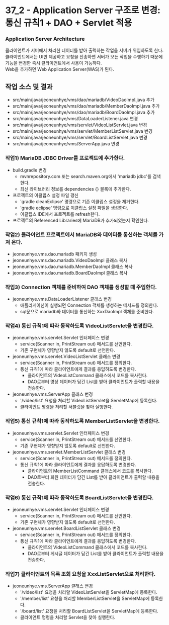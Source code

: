 # 37_2 - Application Server 구조로 변경: 통신 규칙1 + DAO + Servlet 적용

### Application Server Architecture

클라이언트가 서버에서 처리한 데이터를 받아 출력하는 작업을 서버가 위임하도록 한다.  
클라이언트에서는 UI만 제공하고 요청을 전송하면 서버가 모든 작업을 수행하기 때문에  
기능을 변경한 즉시 클라이언트에서 사용이 가능하다.  
Web을 추가하면 Web Application Server(WAS)가 된다.


## 작업 소스 및 결과

- src/main/java/jeoneunhye/vms/dao/mariadb/VideoDaoImpl.java 추가
- src/main/java/jeoneunhye/vms/dao/mariadb/MemberDaoImpl.java 추가
- src/main/java/jeoneunhye/vms/dao/mariadb/BoardDaoImpl.java 추가
- src/main/java/jeoneunhye/vms/DataLoaderListener.java 변경
- src/main/java/jeoneunhye/vms/servlet/VideoListServlet.java 변경
- src/main/java/jeoneunhye/vms/servlet/MemberListServlet.java 변경
- src/main/java/jeoneunhye/vms/servlet/BoardListServlet.java 변경
- src/main/java/jeoneunhye/vms/ServerApp.java 변경

### 작업1) MariaDB JDBC Driver를 프로젝트에 추가한다.

- build.gradle 변경
    - mvnrepository.com 또는 search.maven.org에서 'mariadb jdbc'를 검색한다.
    - 최신 라이브러리 정보를 dependencies {} 블록에 추가한다.
- 프로젝트의 이클립스 설정 파일 갱신
    - 'gradle cleanEclipse' 명령으로 기존 이클립스 설정을 제거한다.
    - 'gradle eclipse' 명령으로 이클립스 설정 파일을 생성한다.
    - 이클립스 IDE에서 프로젝트를 refresh한다.
- 프로젝트의 Referenced Libraries에 MariaDB가 추가되었는지 확인한다.

### 작업2) 클라이언트 프로젝트에서 MariaDB와 데이터를 통신하는 객체를 가져 온다.

- jeoneunhye.vms.dao.mariadb 패키지 생성
- jeoneunhye.vms.dao.mariadb.VideoDaoImpl 클래스 복사
- jeoneunhye.vms.dao.mariadb.MemberDaoImpl 클래스 복사
- jeoneunhye.vms.dao.mariadb.BoardDaoImpl 클래스 복사

### 작업3) Connection 객체를 준비하여 DAO 객체를 생성할 때 주입한다.

- jeoneunhye.vms.DataLoaderListener 클래스 변경
    - 애플리케이션이 실행되면 Connection 객체를 생성하는 메서드를 정의한다.
    - sql문으로 mariadb와 데이터를 통신하는 XxxDaoImpl 객체를 준비한다.

### 작업4) 통신 규칙1에 따라 동작하도록 VideoListServlet을 변경한다.

- jeoneunhye.vms.servlet.Servlet 인터페이스 변경
    - service(Scanner in, PrintStream out) 메서드를 선언한다.
    - 기존 구현체가 영향받지 않도록 default로 선언한다.
- jeoneunhye.vms.servlet.VideoListServlet 클래스 변경
    - service(Scanner in, PrintStream out) 메서드를 정의한다.
    - 통신 규칙1에 따라 클라이언트에게 결과를 응답하도록 변경한다.
        - 클라이언트의 VideoListCommand 클래스에서 코드를 복사한다.
        - DAO로부터 영상 데이터가 담긴 List를 받아 클라이언트가 출력할 내용을 전송한다.
- jeoneunhye.vms.ServerApp 클래스 변경
    - '/video/list' 요청을 처리할 VideoListServlet을 ServletMap에 등록한다.
    - 클라이언트 명령을 처리할 서블릿을 찾아 실행한다.

### 작업5) 통신 규칙1에 따라 동작하도록 MemberListServlet을 변경한다.

- jeoneunhye.vms.servlet.Servlet 인터페이스 변경
    - service(Scanner in, PrintStream out) 메서드를 선언한다.
    - 기존 구현체가 영향받지 않도록 default로 선언한다.
- jeoneunhye.vms.servlet.MemberListServlet 클래스 변경
    - service(Scanner in, PrintStream out) 메서드를 정의한다.
    - 통신 규칙1에 따라 클라이언트에게 결과를 응답하도록 변경한다.
        - 클라이언트의 MemberListCommand 클래스에서 코드를 복사한다.
        - DAO로부터 회원 데이터가 담긴 List를 받아 클라이언트가 출력할 내용을 전송한다.
  
### 작업6) 통신 규칙1에 따라 동작하도록 BoardListServlet을 변경한다.

- jeoneunhye.vms.servlet.Servlet 인터페이스 변경
    - service(Scanner in, PrintStream out) 메서드를 선언한다.
    - 기존 구현체가 영향받지 않도록 default로 선언한다.
- jeoneunhye.vms.servlet.BoardListServlet 클래스 변경
    - service(Scanner in, PrintStream out) 메서드를 정의한다.
    - 통신 규칙1에 따라 클라이언트에게 결과를 응답하도록 변경한다.
        - 클라이언트의 VideoListCommand 클래스에서 코드를 복사한다.
        - DAO로부터 게시글 데이터가 담긴 List를 받아 클라이언트가 출력할 내용을 전송한다.

### 작업7) 클라이언트의 목록 조회 요청을 XxxListServlet으로 처리한다.

- jeoneunhye.vms.ServerApp 클래스 변경
    - '/video/list' 요청을 처리할 VideoListServlet을 ServletMap에 등록한다.
    - '/member/list' 요청을 처리할 MemberListServlet을 ServletMap에 등록한다.
    - '/board/list' 요청을 처리할 BoardListServlet을 ServletMap에 등록한다.
    - 클라이언트 명령을 처리할 Servlet을 찾아 실행한다.